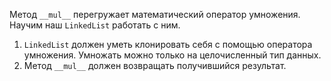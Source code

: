 Метод `__mul__` перегружает математический оператор умножения.
Научим наш `LinkedList` работать с ним.

1. `LinkedList` должен уметь клонировать себя с помощью оператора умножения. 
   Умножать можно только на целочисленный тип данных.
2. Метод `__mul__` должен возвращать получившийся результат.
